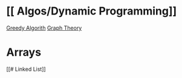 ---
---



# [[ Algos/Dynamic Programming]]

[Greedy Algorith](</docs/Algos/Greedy Algorithm.md>)
[Graph Theory](</docs/DS/Graph Theory.md>)
# Arrays

[[# Linked List]]
